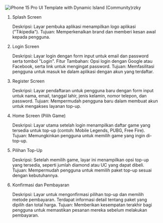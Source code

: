 ![iPhone 15 Pro UI Template with Dynamic Island (Community)rzky](https://github.com/user-attachments/assets/5d7097b8-bd5e-4510-8c83-2a9dd3d4347c)

1. Splash Screen

    Deskripsi: Layar pembuka aplikasi menampilkan logo aplikasi ("Tikipedia").
    Tujuan: Memperkenalkan brand dan memberi kesan awal kepada pengguna.

2. Login Screen

    Deskripsi: Layar login dengan form input untuk email dan password serta tombol "Login".
    Fitur Tambahan: Opsi login dengan Google atau Facebook, serta link untuk mengingat password.
    Tujuan: Memfasilitasi pengguna untuk masuk ke dalam aplikasi dengan akun yang terdaftar.

3. Register Screen

    Deskripsi: Layar pendaftaran untuk pengguna baru dengan form input untuk nama, email, tanggal lahir, jenis kelamin, nomor telepon, dan password.
    Tujuan: Mempermudah pengguna baru dalam membuat akun untuk mengakses layanan top-up.

4. Home Screen (Pilih Game)

    Deskripsi: Layar utama setelah login menampilkan daftar game yang tersedia untuk top-up (contoh: Mobile Legends, PUBG, Free Fire).
    Tujuan: Memungkinkan pengguna untuk memilih game yang ingin di-top-up.

5. Pilihan Top-Up

    Deskripsi: Setelah memilih game, layar ini menampilkan opsi top-up yang tersedia, seperti jumlah diamond atau UC yang dapat dibeli.
    Tujuan: Mempermudah pengguna untuk memilih paket top-up sesuai dengan kebutuhannya.

6. Konfirmasi dan Pembayaran

    Deskripsi: Layar untuk mengonfirmasi pilihan top-up dan memilih metode pembayaran. Terdapat informasi detail tentang paket yang dipilih dan total harga.
    Tujuan: Memberikan kesempatan terakhir bagi pengguna untuk memastikan pesanan mereka sebelum melakukan pembayaran.
